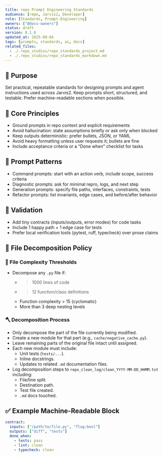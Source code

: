 ```yaml
---
title: repo Prompt Engineering Standards
audience: [repo, Jarvis2, Developer]
role: [Standards, Prompt-Engineering]
owners: ["@docs-owners"]
status: draft
version: 0.1.0
updated_at: 2025-09-04
tags: [prompts, standards, ai, docs]
related_files:
  - ./.repo_studios/repo_standards_project.md
  - ./.repo_studios/repo_standards_markdown.md
---
```


## 🎯 Purpose

Set practical, repeatable standards for designing prompts and agent instructions used
across Jarvis2. Keep prompts short, structured, and testable. Prefer machine-readable
sections when possible.

## 🧩 Core Principles

* Ground prompts in repo context and explicit requirements
* Avoid hallucination: state assumptions briefly or ask only when blocked
* Keep outputs deterministic: prefer bullets, JSON, or YAML
* Avoid heavy formatting unless user requests it; bullets are fine
* Include acceptance criteria or a “Done when” checklist for tasks

## 📐 Prompt Patterns

* Command prompts: start with an action verb, include scope, success criteria
* Diagnostic prompts: ask for minimal repro, logs, and next step
* Generation prompts: specify file paths, interfaces, constraints, tests
* Refactor prompts: list invariants, edge cases, and before/after behavior

## 🧪 Validation

* Add tiny contracts (inputs/outputs, error modes) for code tasks
* Include 1 happy path + 1 edge case for tests
* Prefer local verification tools (pytest, ruff, typecheck) over prose claims

## 🔁 File Decomposition Policy

### 📏 File Complexity Thresholds

* Decompose any `.py` file if:
  * > 1000 lines of code
  * > 12 function/class definitions
  * Function complexity > 15 (cyclomatic)
  * More than 3 deep nesting levels

### 🪓 Decomposition Process

* Only decompose the part of the file currently being modified.
* Create a new module for that part (e.g., `cache/negative_cache.py`).
* Leave remaining parts of the original file intact until assigned.
* Each new module must include:
  * Unit tests (`tests/...`).
  * Inline docstrings.
  * Updates to related `.md` documentation files.
* Log decomposition steps to `repo_clean_log/clean_YYYY-MM-DD_HHMM.txt` including:
  * File/line split.
  * Destination path.
  * Test file created.
  * `.md` docs touched.

## ✅ Example Machine-Readable Block

```yaml
contract:
  inputs: ["/path/to/file.py", "flag:bool"]
  outputs: ["diff", "tests"]
  done_when:
    - tests: pass
    - lint: clean
    - typecheck: clean
```
